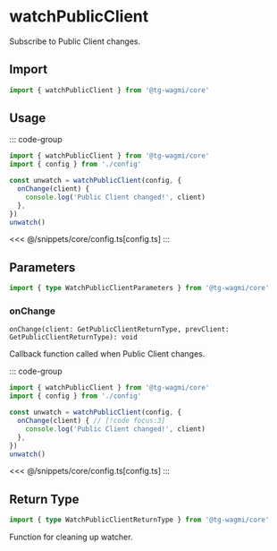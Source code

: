 # watchPublicClient

Subscribe to Public Client changes.

## Import

```ts
import { watchPublicClient } from '@tg-wagmi/core'
```

## Usage

::: code-group
```ts [index.ts]
import { watchPublicClient } from '@tg-wagmi/core'
import { config } from './config'

const unwatch = watchPublicClient(config, {
  onChange(client) {
    console.log('Public Client changed!', client)
  },
})
unwatch()
```
<<< @/snippets/core/config.ts[config.ts]
:::

## Parameters

```ts
import { type WatchPublicClientParameters } from '@tg-wagmi/core'
```

### onChange

`onChange(client: GetPublicClientReturnType, prevClient: GetPublicClientReturnType): void`

Callback function called when Public Client changes.

::: code-group
```ts [index.ts]
import { watchPublicClient } from '@tg-wagmi/core'
import { config } from './config'

const unwatch = watchPublicClient(config, {
  onChange(client) { // [!code focus:3]
    console.log('Public Client changed!', client)
  },
})
unwatch()
```
<<< @/snippets/core/config.ts[config.ts]
:::

## Return Type

```ts
import { type WatchPublicClientReturnType } from '@tg-wagmi/core'
```

Function for cleaning up watcher.
